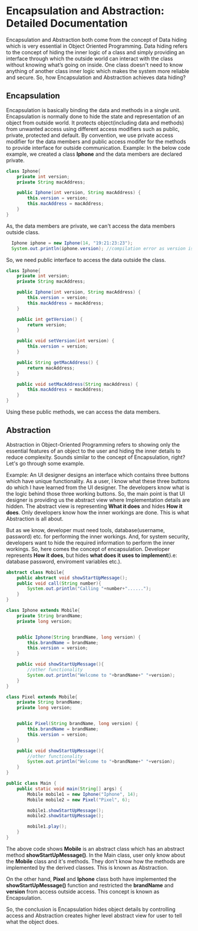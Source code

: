 # Encapsulation and Abstraction: Detailed Documentation

Encapsulation and Abstraction both come from the concept of Data hiding which is very essential in Object Oriented Programming. Data hiding refers to the concept of hiding the inner logic of a class and simply providing an interface through which the outside world can interact with the class without knowing what’s going on inside. One class doesn't need to know anything of another class inner logic which makes the system more reliable and secure. So, how Encapsulation and Abstraction achieves data hiding?

## Encapsulation

Encapsulation is basically binding the data and methods in a single unit. Encapsulation is normally done to hide the state and representation of an object from outside world. It protects object(including data and methods) from unwanted access using different access modifiers such as public, private, protected and default. By convention, we use private access modifier for the data members and public access modifer for the methods to provide interface for outside communication. 
Example: In the below code example, we created a class **Iphone** and the data members are declared private.
```java
class Iphone{
    private int version;
    private String macAddress;

    public Iphone(int version, String macAddress) {
        this.version = version;
        this.macAddress = macAddress;
    }
}
```
As, the data members are private, we can't access the data members outside class.
```java
  Iphone iphone = new Iphone(14, "19:21:23:23");
  System.out.println(iphone.version); //compilation error as version is not visible outside the class
```
So, we need public interface to access the data outside the class.
```java
class Iphone{
    private int version;
    private String macAddress;

    public Iphone(int version, String macAddress) {
        this.version = version;
        this.macAddress = macAddress;
    }

    public int getVersion() {
        return version;
    }

    public void setVersion(int version) {
        this.version = version;
    }

    public String getMacAddress() {
        return macAddress;
    }

    public void setMacAddress(String macAddress) {
        this.macAddress = macAddress;
    }
}
```
Using these public methods, we can access the data members.

## Abstraction
Abstraction in Object-Oriented Programming refers to showing only the essential features of an object to the user and hiding the inner details to reduce complexity. Sounds similar to the concept of Encapsulation, right? Let's go through some example.

Example: An UI designer designs an interface which contains three buttons which have unique functionality. As a user, I know what these three buttons do which I have learned from the UI designer. The developers know what is the logic behind those three working buttons. So, the main point is that UI designer is providing us the abstract view where Implementation details are hidden. The abstract view is representing **What it does** and hides **How it does**. Only developers know how the inner workings are done. This is what Abstraction is all about.

But as we know, developer must need tools, database(username, password) etc. for performing the inner workings. And, for system security, developers want to hide the required information to perform the inner workings. So, here comes the concept of encapsulation. Developer represents **How it does**, but hides **what does it uses to implement**(i.e: database password, enviroment variables etc.).

```java
abstract class Mobile{
    public abstract void showStartUpMessage();
    public void call(String number){
        System.out.println("Calling "+number+"......");
    }
}

class Iphone extends Mobile{
    private String brandName;
    private long version;


    public Iphone(String brandName, long version) {
        this.brandName = brandName;
        this.version = version;
    }

    public void showStartUpMessage(){
        //other functionality
        System.out.println("Welcome to "+brandName+" "+version);
    }
}

class Pixel extends Mobile{
    private String brandName;
    private long version;


    public Pixel(String brandName, long version) {
        this.brandName = brandName;
        this.version = version;
    }

    public void showStartUpMessage(){
        //other functionality
        System.out.println("Welcome to "+brandName+" "+version);
    }
}

public class Main {
    public static void main(String[] args) {
        Mobile mobile1 = new Iphone("Iphone", 14);
        Mobile mobile2 = new Pixel("Pixel", 6);

        mobile1.showStartUpMessage();
        mobile2.showStartUpMessage();

        mobile1.play();
    }
}
```
The above code shows **Mobile** is an abstract class which has an abstract method **showStartUpMessage()**. In the Main class, user only know about the **Mobile** class and it's methods. They don't know how the methods are implemented by the derived classes. This is known as Abstraction.

On the other hand, **Pixel** and **Iphone** class both have implemented the **showStartUpMessage()** function and restricted the **brandName** and **version** from access outside access. This concept is known as Encapsulation.

So, the conclusion is Encapsulation hides object details by controlling access and Abstraction creates higher level abstract view for user to tell what the object does.



